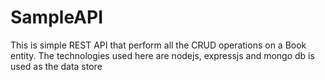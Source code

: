 # SampleAPI
This is simple REST API that perform all the CRUD operations on a Book entity. The technologies used here are nodejs, 
expressjs and mongo db is used as the data store
